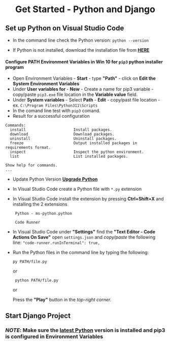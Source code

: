 <h1 align="center">Get Started - Python and Django</h1>

## Set up Python on Visual Studio Code

* In the command line check the Python version:
```python --version```

* If Python is not installed, download the installation file from **[HERE](https://www.python.org/downloads/)**

#### Configure  PATH **Environment Variables** in Win 10 for ```pip3``` python installer program

* Open Environment Variables - **Start** - type **"Path"** - click on **Edit the System Environment Variables**
* Under **User variables for <user>** - **New** - Create a name for pip3 variable - copy/paste ```pip3.exe``` file location in the **Variable value** field.
* Under **System variables** - Select **Path** - **Edit** - copy/past file location - ex. ```C:\Program Files\Python311\Scripts```
* In the comand line test with ```pip3``` comand.
* Result for a successful configuration
```
Commands:
  install                     Install packages.
  download                    Download packages.
  uninstall                   Uninstall packages.
  freeze                      Output installed packages in requirements format.
  inspect                     Inspect the python environment.
  list                        List installed packages.

Show help for commands.
...
```
* Update Python Version **[Upgrade Python](https://monovm.com/blog/how-to-update-python-version/)**

* In Visual Studio Code create a Python file with ```*.py``` extension

* In Visual Studio Code install the extension by pressing **Ctrl+Shift+X** and installing the 2 extensions

    ``` Python - ms-python.python```

    ``` Code Runner```

* In  Visual Studio Code under **"Settings"** find the **"Text Editor - Code Actions On Save"** open ```settings.json``` and _copy/paste_ the following line:
```"code-runner.runInTerminal": true,```

* Run the Python files in the command line by typing the following:

    ```py PATH/file.py```

    or
    
    ``` python PATH/file.py```
    
    or
    
    Press the **"Play"** button in the _top-right corner._

## Start Django Project

### _NOTE_: Make sure the [latest Python](https://www.python.org/downloads/) version is installed and pip3 is configured in Environment Variables